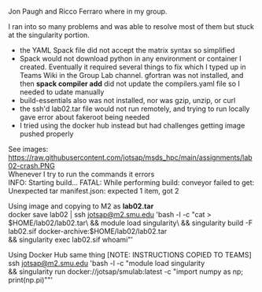 Jon Paugh and Ricco Ferraro where in my group.  
 
I ran into so many problems and was able to resolve most of them but stuck at the singularity portion.
* the YAML Spack file did not accept the matrix syntax so simplified
* Spack would not download python in any environment or container I created. Eventually it required several things to fix which I typed up in Teams Wiki in the Group Lab channel. gfortran was not installed, and then **spack compiler add** did not update the compilers.yaml file so I needed to udate manually
* build-essentials also was not installed, nor was gzip, unzip, or curl
* the ssh'd lab02.tar file would not run remotely, and trying to run locally gave error about fakeroot being needed
* I tried using the docker hub instead but had challenges getting image pushed properly
  
See images: https://raw.githubusercontent.com/jotsap/msds_hpc/main/assignments/lab02-crash.PNG  
Whenever I try to run the commands it errors  
INFO:    Starting build...
FATAL:   While performing build: conveyor failed to get: Unexpected tar manifest.json: expected 1 item, got 2


Using image and copying to M2 as **lab02.tar**  
docker save lab02 | ssh jotsap@m2.smu.edu 'bash -l -c "cat > $HOME/lab02/lab02.tar\
&& module load singularity\
&& singularity build -F lab02.sif docker-archive:$HOME/lab02/lab02.tar\
&& singularity exec lab02.sif whoami"'
  
Using Docker Hub same thing [NOTE: INSTRUCTIONS COPIED TO TEAMS]
ssh jotsap@m2.smu.edu 'bash -l -c "module load singularity\
&& singularity run docker://jotsap/smulab:latest -c "import numpy as np; print(np.pi)\""'
